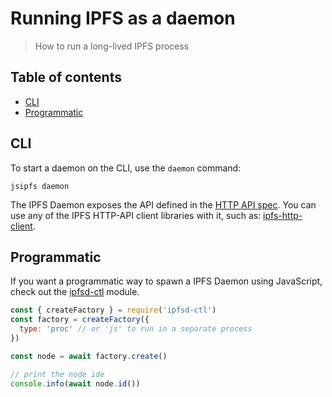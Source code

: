 
# Running IPFS as a daemon <!-- omit in toc -->

> How to run a long-lived IPFS process

## Table of contents <!-- omit in toc -->

- [CLI](#cli)
- [Programmatic](#programmatic)

## CLI

To start a daemon on the CLI, use the `daemon` command:

```console
jsipfs daemon
```

The IPFS Daemon exposes the API defined in the [HTTP API spec](https://docs.ipfs.io/reference/api/http/). You can use any of the IPFS HTTP-API client libraries with it, such as: [ipfs-http-client](https://github.com/ipfs/js-ipfs/tree/master/packages/ipfs-http-client).

## Programmatic

If you want a programmatic way to spawn a IPFS Daemon using JavaScript, check out the [ipfsd-ctl](https://github.com/ipfs/js-ipfsd-ctl) module.

```javascript
const { createFactory } = require('ipfsd-ctl')
const factory = createFactory({
  type: 'proc' // or 'js' to run in a separate process
})

const node = await factory.create()

// print the node ide
console.info(await node.id())
```
